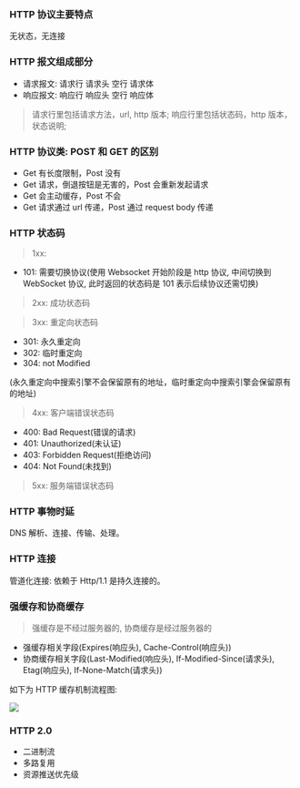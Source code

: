### HTTP 协议主要特点

无状态，无连接

### HTTP 报文组成部分

* 请求报文: 请求行 请求头 空行 请求体
* 响应报文: 响应行 响应头 空行 响应体

> 请求行里包括请求方法，url, http 版本; 响应行里包括状态码，http 版本，状态说明;

### HTTP 协议类: POST 和 GET 的区别

* Get 有长度限制，Post 没有
* Get 请求，倒退按钮是无害的，Post 会重新发起请求
* Get 会主动缓存，Post 不会
* Get 请求通过 url 传递，Post 通过 request body 传递

### HTTP 状态码

> 1xx:

* 101: 需要切换协议(使用 Websocket 开始阶段是 http 协议, 中间切换到 WebSocket 协议, 此时返回的状态码是 101 表示后续协议还需切换)

> 2xx: 成功状态码

> 3xx: 重定向状态码

* 301: 永久重定向
* 302: 临时重定向
* 304: not Modified

(永久重定向中搜索引擎不会保留原有的地址，临时重定向中搜索引擎会保留原有的地址)

> 4xx: 客户端错误状态码

* 400: Bad Request(错误的请求)
* 401: Unauthorized(未认证)
* 403: Forbidden Request(拒绝访问)
* 404: Not Found(未找到)

> 5xx: 服务端错误状态码

### HTTP 事物时延

DNS 解析、连接、传输、处理。

### HTTP 连接

管道化连接: 依赖于 Http/1.1 是持久连接的。

### 强缓存和协商缓存

> 强缓存是不经过服务器的, 协商缓存是经过服务器的

* 强缓存相关字段(Expires(响应头), Cache-Control(响应头))
* 协商缓存相关字段(Last-Modified(响应头), If-Modified-Since(请求头), Etag(响应头), If-None-Match(请求头))

如下为 HTTP 缓存机制流程图:

![](http://with.muyunyun.cn/7aa47d51ccc2fe5a66f75c542f014f2e.jpg-400)

### HTTP 2.0

* 二进制流
* 多路复用
* 资源推送优先级
